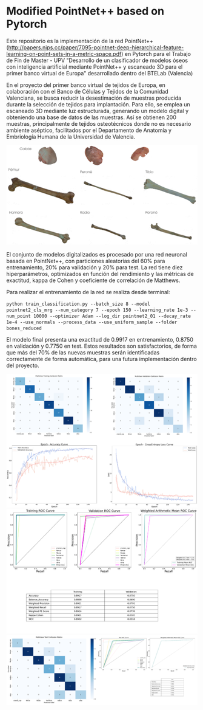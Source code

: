 # Modified PointNet++ based on Pytorch

Este repositorio es la implementación de la red PointNet++ (http://papers.nips.cc/paper/7095-pointnet-deep-hierarchical-feature-learning-on-point-sets-in-a-metric-space.pdf) en Pytorch para el Trabajo de Fin de Master - UPV "Desarrollo de un clasificador de modelos óseos con inteligencia artificial mediante PointNet++ y escaneado 3D para el primer banco virtual de Europa" desarrollado dentro del BTELab (Valencia)

En el proyecto del primer banco virtual de tejidos de Europa, en colaboración con el Banco de Células y Tejidos de la Comunidad Valenciana, se busca reducir la desestimación de muestras producida durante la selección de tejidos para implantación. Para ello, se emplea un escaneado 3D mediante luz estructurada, generando un modelo digital y obteniendo una base de datos de las muestras. Así se obtienen 200 muestras, principalmente de tejidos osteotécnicos donde no es necesario ambiente aséptico, facilitados por el Departamento de Anatomía y Embriología Humana de la Universidad de Valencia.

![Resultados de huesos escaneados mediante luz estructurada](images/bones_sle.png)

El conjunto de modelos digitalizados es procesado por una red neuronal basada en PointNet++, con particiones aleatorias del 60% para entrenamiento, 20% para validación y 20% para test. La red tiene diez hiperparámetros, optimizados en función del rendimiento y las métricas de exactitud, kappa de Cohen y coeficiente de correlación de Matthews. 

Para realizar el entrenamiento de la red se realiza desde terminal:

```shell
python train_classification.py --batch_size 8 --model pointnet2_cls_mrg --num_category 7 --epoch 150 --learning_rate 1e-3 --num_point 10000 --optimizer Adam --log_dir pointnet2_01 --decay_rate 1e-4 --use_normals --process_data --use_uniform_sample --folder bones_reduced
```


El modelo final presenta una exactitud de 0.9917 en entrenamiento, 0.8750 en validación y 0.7750 en test. Estos resultados son satisfactorios, de forma que más del 70% de las nuevas muestras serán identificadas correctamente de forma automática, para una futura implementación dentro del proyecto.

![Matriz de confusión y gráficas para entrenamiento y validación](images/train_validation.png)
![Roc para entrenamiento y validación](images/roc_train_valid.png)
![Matriz de confusión y ROC para test](images/test.png)
